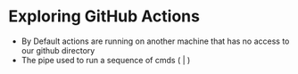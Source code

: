 # Exploring GitHub Actions

- By Default actions are running on another machine that has no access to our github directory
- The pipe used to run a sequence of cmds ( | )
